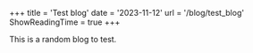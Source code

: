 +++
title = 'Test blog'
date = '2023-11-12'
url = '/blog/test_blog'
ShowReadingTime = true
+++

This is a random blog to test.
